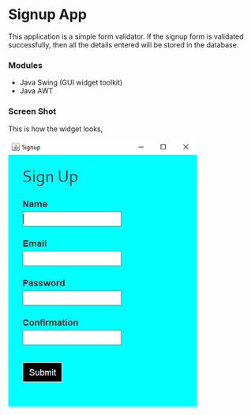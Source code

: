 # Signup App
This application is a simple form validator. If the signup form is validated successfully, 
then all the details entered will be stored in the database.

### Modules
+ Java Swing (GUI widget toolkit)
+ Java AWT

### Screen Shot
This is how the widget looks, 

![screen shot](https://github.com/shashiirk/jdbc-apps/blob/master/SignupApp/signupshot.png)
